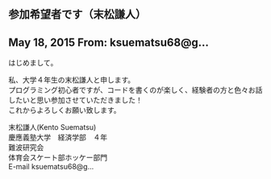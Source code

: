 ## 参加希望者です（末松謙人）

## May 18, 2015 From: ksuematsu68@g...

はじめまして。

私、大学４年生の末松謙人と申します。  
プログラミング初心者ですが、コードを書くのが楽しく、経験者の方と色々お話したいと思い参加させていただきました！  
これからよろしくお願い致します。

末松謙人(Kento Suematsu)  
慶應義塾大学　経済学部　４年  
難波研究会  
体育会スケート部ホッケー部門  
E-mail ksuematsu68@g...

